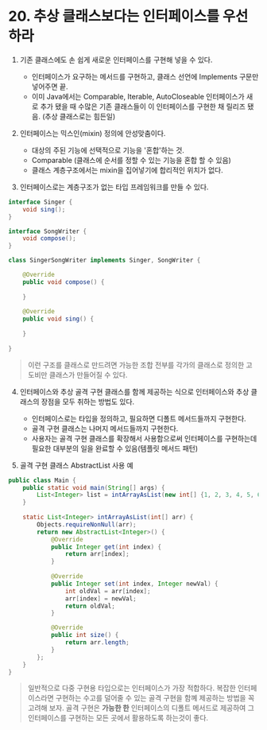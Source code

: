 # 20. 추상 클래스보다는 인터페이스를 우선하라

1. 기존 클래스에도 손 쉽게 새로운 인터페이스를 구현해 넣을 수 있다.
    - 인터페이스가 요구하는 메서드를 구현하고, 클래스 선언에 Implements 구문만 넣어주면 끝.
    - 이미 Java에서는 Comparable, Iterable, AutoCloseable 인터페이스가 새로 추가 됐을 때 수많은 기존 클래스들이 이 인터페이스를 구현한 채 릴리즈 됐음. (추상 클래스로는 힘든일)

2. 인터페이스는 믹스인(mixin) 정의에 안성맞춤이다.
    - 대상의 주된 기능에 선택적으로 기능을 '혼합'하는 것.
    - Comparable (클래스에 순서를 정할 수 있는 기능을 혼합 할 수 있음)
    - 클래스 계층구조에서는 mixin을 집어넣기에 합리적인 위치가 없다.


3. 인터페이스로는 계층구조가 없는 타입 프레임워크를 만들 수 있다.

``` java
interface Singer {
	void sing();
}

interface SongWriter {
	void compose();
}

class SingerSongWriter implements Singer, SongWriter {

	@Override
	public void compose() {
		
	}
	
	@Override
	public void sing() {
		
	}
	
}
```
> 이런 구조를 클래스로 만드려면 가능한 조합 전부를 각가의 클래스로 정의한 고도비만 클래스가 만들어질 수 있다.

4. 인터페이스와 추상 골격 구현 클래스를 함께 제공하는 식으로 인터페이스와 추상 클래스의 장점을 모두 취하는 방법도 있다.
    - 인터페이스로는 타입을 정의하고, 필요하면 디폴트 메서드들까지 구현한다.
    - 골격 구현 클래스는 나머지 메서드들까지 구현한다.
    - 사용자는 골격 구현 클래스를 확장해서 사용함으로써 인터페이스를 구현하는데 필요한 대부분의 일을 완료할 수 있음(템플릿 메서드 패턴)



5. 골격 구현 클래스 AbstractList 사용 예
``` java
public class Main {
	public static void main(String[] args) {
		List<Integer> list = intArrayAsList(new int[] {1, 2, 3, 4, 5, 6});
	}
	
	static List<Integer> intArrayAsList(int[] arr) {
		Objects.requireNonNull(arr);
		return new AbstractList<Integer>() {
			@Override
			public Integer get(int index) {
				return arr[index];
			}
			
			@Override
			public Integer set(int index, Integer newVal) {
				int oldVal = arr[index];
				arr[index] = newVal;
				return oldVal;
			}

			@Override
			public int size() {
				return arr.length;
			}
		};
	}
}
```

> 일반적으로 다중 구현용 타입으로는 인터페이스가 가장 적합하다. 복잡한 인터페이스라면 구현하는 수고를 덜어줄 수 있는 골격 구현을 함꼐 제공하는 방법을 꼭 고려해 보자. 골격 구현은 **가능한 한** 인터페이스의 디폴트 메서드로 제공하여 그 인터페이스를 구현하는 모든 곳에서 활용하도록 하는것이 좋다.
